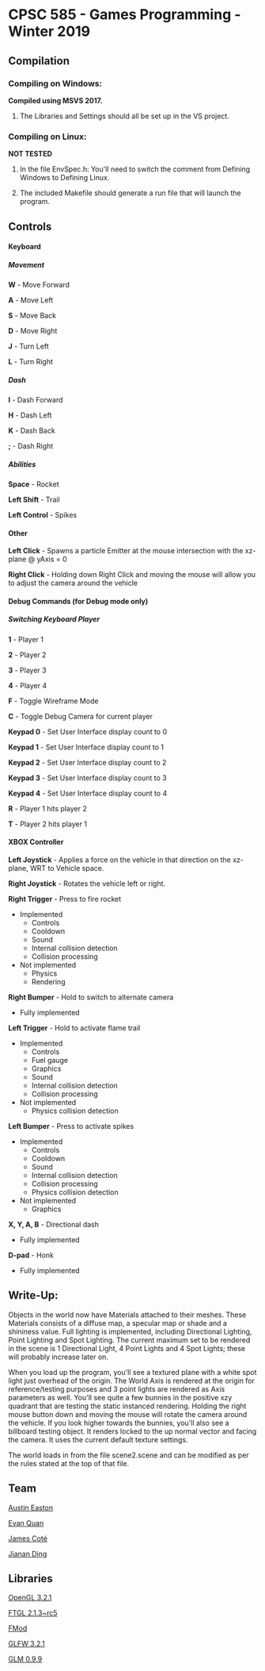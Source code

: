 # CPSC 585 - Games Programming - Winter 2019

## Compilation

### Compiling on Windows:

**Compiled using MSVS 2017.**

1. The Libraries and Settings should all be set up in the VS project.

### Compiling on Linux:

**NOT TESTED**
1. In the file EnvSpec.h: You'll need to switch the comment from Defining
   Windows to Defining Linux.

2. The included Makefile should generate a run file that will launch the
   program.

## Controls

#### Keyboard

##### Movement

**W** - Move Forward

**A** - Move Left

**S** - Move Back

**D** - Move Right

**J** - Turn Left

**L** - Turn Right

##### Dash

**I** - Dash Forward

**H** - Dash Left

**K** - Dash Back

**;** - Dash Right

##### Abilities

**Space** - Rocket

**Left Shift** - Trail

**Left Control** - Spikes

#### Other

**Left Click** - Spawns a particle Emitter at the mouse intersection with the xz-plane @ yAxis = 0

**Right Click** - Holding down Right Click and moving the mouse will allow you to adjust the camera around the vehicle

#### Debug Commands (for Debug mode only)

##### Switching Keyboard Player

**1** - Player 1

**2** - Player 2

**3** - Player 3

**4** - Player 4

**F** - Toggle Wireframe Mode

**C** - Toggle Debug Camera for current player

**Keypad 0** - Set User Interface display count to 0

**Keypad 1** - Set User Interface display count to 1

**Keypad 2** - Set User Interface display count to 2

**Keypad 3** - Set User Interface display count to 3

**Keypad 4** - Set User Interface display count to 4

**R** - Player 1 hits player 2

**T** - Player 2 hits player 1

#### XBOX Controller

**Left Joystick** - Applies a force on the vehicle in that direction on the xz-plane, WRT to Vehicle space.

**Right Joystick** - Rotates the vehicle left or right.

**Right Trigger** - Press to fire rocket

- Implemented
    - Controls
    - Cooldown
    - Sound
    - Internal collision detection
    - Collision processing
- Not implemented
    - Physics
    - Rendering

**Right Bumper** - Hold to switch to alternate camera

- Fully implemented

**Left Trigger** - Hold to activate flame trail

- Implemented
    - Controls
    - Fuel gauge
    - Graphics
    - Sound
    - Internal collision detection
    - Collision processing
- Not implemented
    - Physics collision detection

**Left Bumper** - Press to activate spikes

- Implemented
    - Controls
    - Cooldown
    - Sound
    - Internal collision detection
    - Collision processing
    - Physics collision detection
- Not implemented
    - Graphics

**X, Y, A, B** - Directional dash

- Fully implemented

**D-pad** - Honk

- Fully implemented

## Write-Up:

Objects in the world now have Materials attached to their meshes. These Materials consists of a diffuse map, a specular map or shade and a shininess value. Full lighting is implemented, including Directional Lighting, Point Lighting and Spot Lighting. The current maximum set to be rendered in the scene is 1 Directional Light, 4 Point Lights and 4 Spot Lights; these will probably increase later on.

When you load up the program, you'll see a textured plane with a white spot light just overhead of the origin. The World Axis is rendered at the origin for reference/testing purposes and 3 point lights are rendered as Axis parameters as well. You'll see quite a few bunnies in the positive xzy quadrant that are testing the static instanced rendering. Holding the right mouse button down and moving the mouse will rotate the camera around the vehicle. If you look higher towards the bunnies, you'll also see a billboard testing object. It renders locked to the up normal vector and facing the camera. It uses the current default texture settings.

The world loads in from the file scene2.scene and can be modified as per the rules stated at the top of that file.

## Team

[Austin Easton](https://github.com/austinen)

[Evan Quan](https://github.com/EvanQuan)

[James Coté](https://github.com/jamescote)

[Jianan Ding](https://github.com/jiananding)

## Libraries

[OpenGL 3.2.1](https://www.opengl.org/)

[FTGL 2.1.3~rc5](https://sourceforge.net/projects/ftgl/)

[FMod](https://www.fmod.com/)

[GLFW 3.2.1](https://www.glfw.org/)

[GLM 0.9.9](https://glm.g-truc.net/0.9.9/index.html)
